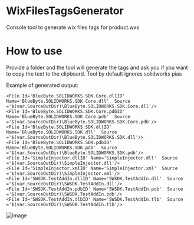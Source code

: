 # WixFilesTagsGenerator
Console tool to generate wix files tags for product.wxs


# How to use 
Provide a folder and the tool will generate the tags and ask you if you want to copy the text to the clipboard. Tool by default ignores solidworks pias

Example of generated output: 

```
<File Id='BlueByte.SOLIDWORKS.SDK.Core.dllID' Name='BlueByte.SOLIDWORKS.SDK.Core.dll'  Source ='$(var.SourceOutDir)\BlueByte.SOLIDWORKS.SDK.Core.dll'/>
<File Id='BlueByte.SOLIDWORKS.SDK.Core.pdbID' Name='BlueByte.SOLIDWORKS.SDK.Core.pdb'  Source ='$(var.SourceOutDir)\BlueByte.SOLIDWORKS.SDK.Core.pdb'/>
<File Id='BlueByte.SOLIDWORKS.SDK.dllID' Name='BlueByte.SOLIDWORKS.SDK.dll'  Source ='$(var.SourceOutDir)\BlueByte.SOLIDWORKS.SDK.dll'/>
<File Id='BlueByte.SOLIDWORKS.SDK.pdbID' Name='BlueByte.SOLIDWORKS.SDK.pdb'  Source ='$(var.SourceOutDir)\BlueByte.SOLIDWORKS.SDK.pdb'/>
<File Id='SimpleInjector.dllID' Name='SimpleInjector.dll'  Source ='$(var.SourceOutDir)\SimpleInjector.dll'/>
<File Id='SimpleInjector.xmlID' Name='SimpleInjector.xml'  Source ='$(var.SourceOutDir)\SimpleInjector.xml'/>
<File Id='SWSDK.TestAddIn.dllID' Name='SWSDK.TestAddIn.dll'  Source ='$(var.SourceOutDir)\SWSDK.TestAddIn.dll'/>
<File Id='SWSDK.TestAddIn.pdbID' Name='SWSDK.TestAddIn.pdb'  Source ='$(var.SourceOutDir)\SWSDK.TestAddIn.pdb'/>
<File Id='SWSDK.TestAddIn.tlbID' Name='SWSDK.TestAddIn.tlb'  Source ='$(var.SourceOutDir)\SWSDK.TestAddIn.tlb'/>
```

![image](https://user-images.githubusercontent.com/16106587/210859746-56640109-624f-4153-97e8-b8b70a7a86ec.png)
